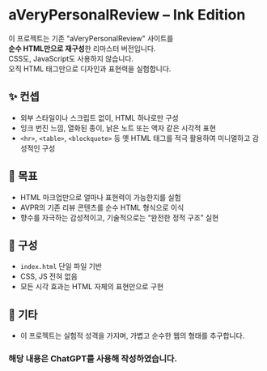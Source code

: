 # aVeryPersonalReview – Ink Edition

이 프로젝트는 기존 "aVeryPersonalReview" 사이트를  
**순수 HTML만으로 재구성**한 리마스터 버전입니다.  
CSS도, JavaScript도 사용하지 않습니다.  
오직 HTML 태그만으로 디자인과 표현력을 실험합니다.

## ✨ 컨셉
- 외부 스타일이나 스크립트 없이, HTML 하나로만 구성
- 잉크 번진 느낌, 열화된 종이, 낡은 노트 또는 액자 같은 시각적 표현
- `<hr>`, `<table>`, `<blockquote>` 등 옛 HTML 태그를 적극 활용하여 미니멀하고 감성적인 구성

## 🎯 목표
- HTML 마크업만으로 얼마나 표현력이 가능한지를 실험
- AVPR의 기존 리뷰 콘텐츠를 순수 HTML 형식으로 이식
- 향수를 자극하는 감성적이고, 기술적으로는 “완전한 정적 구조” 실현

## 🧱 구성
- `index.html` 단일 파일 기반
- CSS, JS 전혀 없음
- 모든 시각 효과는 HTML 자체의 표현만으로 구현

## 📎 기타
- 이 프로젝트는 실험적 성격을 가지며, 가볍고 순수한 웹의 형태를 추구합니다.

### 해당 내용은 ChatGPT를 사용해 작성하였습니다.
